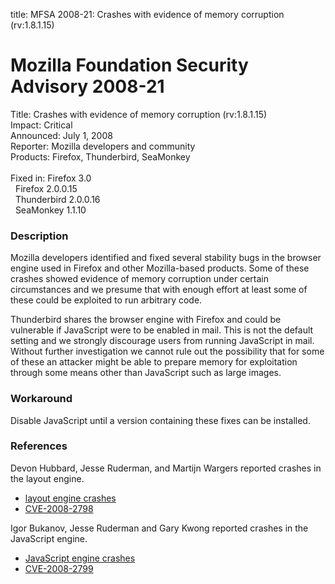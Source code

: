 title: MFSA 2008-21: Crashes with evidence of memory corruption (rv:1.8.1.15)

<h1>Mozilla Foundation Security Advisory 2008-21</h1>

<p>
<span class="label">Title:</span>      Crashes with evidence of memory corruption (rv:1.8.1.15)<br/>
<span class="label">Impact:</span>     Critical<br/>
<span class="label">Announced:</span>  July 1, 2008<br/>
<span class="label">Reporter:</span>   Mozilla developers and community<br/>
<span class="label">Products:</span>   Firefox, Thunderbird, SeaMonkey<br/>
<br/>
<span class="label">Fixed in:</span>   Firefox 3.0<br/>
<span class="label">&#160;</span>      Firefox 2.0.0.15<br/>
<span class="label">&#160;</span>      Thunderbird 2.0.0.16<br/>
<span class="label">&#160;</span>      SeaMonkey 1.1.10<br/>
</p>


<h3>Description</h3>

<p>Mozilla developers identified and fixed several stability bugs in the
browser engine used in Firefox and other Mozilla-based products. Some of
these crashes showed evidence of memory corruption under certain
circumstances and we presume that with enough effort at least some of these
could be exploited to run arbitrary code.</p>

<p class="note">Thunderbird shares the browser engine with Firefox and could
be vulnerable if JavaScript were to be enabled in mail. This is not the
default setting and we strongly discourage users from running JavaScript in
mail. Without further investigation we cannot rule out the possibility that
for some of these an attacker might be able to prepare memory for exploitation
through some means other than JavaScript such as large images.</p>

<h3>Workaround</h3>

<p>Disable JavaScript until a version containing these fixes can be installed.</p>

<h3>References</h3>

<p>Devon Hubbard, Jesse Ruderman, and Martijn Wargers reported crashes in the layout engine.</p>
<ul>
  <li><a href="https://bugzilla.mozilla.org/buglist.cgi?bug_id=378027,391178,430814">layout engine crashes</a></li>
  <li><a class="ex-ref" href="http://cve.mitre.org/cgi-bin/cvename.cgi?name=CVE-2008-2798">CVE-2008-2798</a></li>
</ul>

<p>Igor Bukanov, Jesse Ruderman and Gary Kwong reported crashes in the JavaScript engine.</p>
<ul>
  <li><a href="https://bugzilla.mozilla.org/buglist.cgi?bug_id=418128,431409,380833,356378">JavaScript engine crashes</a></li>
  <li><a class="ex-ref" href="http://cve.mitre.org/cgi-bin/cvename.cgi?name=CVE-2008-2799">CVE-2008-2799</a></li>
</ul>



